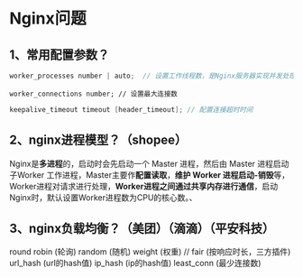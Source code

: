 # Nginx问题



## 1、常用配置参数？

```java 
worker_processes number | auto;  // 设置工作线程数，是Nginx服务器实现并发处理服务的关键所在。
```

```tsx
worker_connections number; // 设置最大连接数
```

```Java 
keepalive_timeout timeout [header_timeout]; // 配置连接超时时间
```

## 2、nginx进程模型？（shopee）

Nginx是**多进程**的，启动时会先启动一个 Master 进程，然后由 Master 进程启动 子Worker 工作进程，Master主要作**配置读取**，**维护 Worker 进程启动-销毁**等，Worker进程对请求进行处理，**Worker进程之间通过共享内存进行通信**，启动Nginx时，默认设置Worker进程数为CPU的核心数。、
## 3、nginx负载均衡？（美团）（滴滴）（平安科技）
round robin (轮询)
random (随机)
weight (权重)
// fair (按响应时长，三方插件)
url_hash (url的hash值)
ip_hash (ip的hash值)
least_conn (最少连接数)
